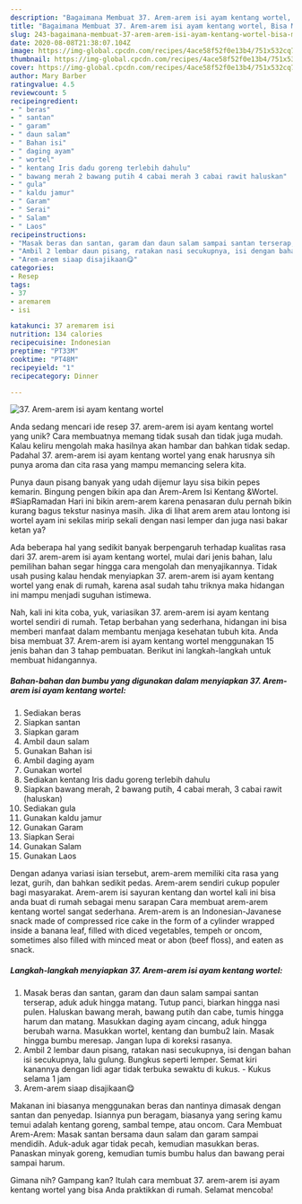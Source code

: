 ```yaml
---
description: "Bagaimana Membuat 37. Arem-arem isi ayam kentang wortel, Bisa Manjain Lidah"
title: "Bagaimana Membuat 37. Arem-arem isi ayam kentang wortel, Bisa Manjain Lidah"
slug: 243-bagaimana-membuat-37-arem-arem-isi-ayam-kentang-wortel-bisa-manjain-lidah
date: 2020-08-08T21:38:07.104Z
image: https://img-global.cpcdn.com/recipes/4ace58f52f0e13b4/751x532cq70/37-arem-arem-isi-ayam-kentang-wortel-foto-resep-utama.jpg
thumbnail: https://img-global.cpcdn.com/recipes/4ace58f52f0e13b4/751x532cq70/37-arem-arem-isi-ayam-kentang-wortel-foto-resep-utama.jpg
cover: https://img-global.cpcdn.com/recipes/4ace58f52f0e13b4/751x532cq70/37-arem-arem-isi-ayam-kentang-wortel-foto-resep-utama.jpg
author: Mary Barber
ratingvalue: 4.5
reviewcount: 5
recipeingredient:
- " beras"
- " santan"
- " garam"
- " daun salam"
- " Bahan isi"
- " daging ayam"
- " wortel"
- " kentang Iris dadu goreng terlebih dahulu"
- " bawang merah 2 bawang putih 4 cabai merah 3 cabai rawit haluskan"
- " gula"
- " kaldu jamur"
- " Garam"
- " Serai"
- " Salam"
- " Laos"
recipeinstructions:
- "Masak beras dan santan, garam dan daun salam sampai santan terserap, aduk aduk hingga matang. Tutup panci, biarkan hingga nasi pulen. Haluskan bawang merah, bawang putih dan cabe, tumis hingga harum dan matang. Masukkan daging ayam cincang, aduk hingga berubah warna. Masukkan wortel, kentang dan bumbu2 lain. Masak hingga bumbu meresap. Jangan lupa di koreksi rasanya."
- "Ambil 2 lembar daun pisang, ratakan nasi secukupnya, isi dengan bahan isi secukupnya, lalu gulung. Bungkus seperti lemper. Semat kiri kanannya dengan lidi agar tidak terbuka sewaktu di kukus. Kukus selama 1 jam"
- "Arem-arem siaap disajikaan😋"
categories:
- Resep
tags:
- 37
- aremarem
- isi

katakunci: 37 aremarem isi 
nutrition: 134 calories
recipecuisine: Indonesian
preptime: "PT33M"
cooktime: "PT48M"
recipeyield: "1"
recipecategory: Dinner

---
```



![37. Arem-arem isi ayam kentang wortel](https://img-global.cpcdn.com/recipes/4ace58f52f0e13b4/751x532cq70/37-arem-arem-isi-ayam-kentang-wortel-foto-resep-utama.jpg)

Anda sedang mencari ide resep 37. arem-arem isi ayam kentang wortel yang unik? Cara membuatnya memang tidak susah dan tidak juga mudah. Kalau keliru mengolah maka hasilnya akan hambar dan bahkan tidak sedap. Padahal 37. arem-arem isi ayam kentang wortel yang enak harusnya sih punya aroma dan cita rasa yang mampu memancing selera kita.

Punya daun pisang banyak yang udah dijemur layu sisa bikin pepes kemarin. Bingung pengen bikin apa dan Arem-Arem Isi Kentang &amp;Wortel. #SiapRamadan Hari ini bikin arem-arem karena penasaran dulu pernah bikin kurang bagus tekstur nasinya masih. Jika di lihat arem arem atau lontong isi wortel ayam ini sekilas mirip sekali dengan nasi lemper dan juga nasi bakar ketan ya?

Ada beberapa hal yang sedikit banyak berpengaruh terhadap kualitas rasa dari 37. arem-arem isi ayam kentang wortel, mulai dari jenis bahan, lalu pemilihan bahan segar hingga cara mengolah dan menyajikannya. Tidak usah pusing kalau hendak menyiapkan 37. arem-arem isi ayam kentang wortel yang enak di rumah, karena asal sudah tahu triknya maka hidangan ini mampu menjadi suguhan istimewa.


Nah, kali ini kita coba, yuk, variasikan 37. arem-arem isi ayam kentang wortel sendiri di rumah. Tetap berbahan yang sederhana, hidangan ini bisa memberi manfaat dalam membantu menjaga kesehatan tubuh kita. Anda bisa membuat 37. Arem-arem isi ayam kentang wortel menggunakan 15 jenis bahan dan 3 tahap pembuatan. Berikut ini langkah-langkah untuk membuat hidangannya.

<!--inarticleads1-->

##### Bahan-bahan dan bumbu yang digunakan dalam menyiapkan 37. Arem-arem isi ayam kentang wortel:

1. Sediakan  beras
1. Siapkan  santan
1. Siapkan  garam
1. Ambil  daun salam
1. Gunakan  Bahan isi
1. Ambil  daging ayam
1. Gunakan  wortel
1. Sediakan  kentang Iris dadu goreng terlebih dahulu
1. Siapkan  bawang merah, 2 bawang putih, 4 cabai merah, 3 cabai rawit (haluskan)
1. Sediakan  gula
1. Gunakan  kaldu jamur
1. Gunakan  Garam
1. Siapkan  Serai
1. Gunakan  Salam
1. Gunakan  Laos


Dengan adanya variasi isian tersebut, arem-arem memiliki cita rasa yang lezat, gurih, dan bahkan sedikit pedas. Arem-arem sendiri cukup populer bagi masyarakat. Arem-arem isi sayuran kentang dan wortel kali ini bisa anda buat di rumah sebagai menu sarapan Cara membuat arem-arem kentang wortel sangat sederhana. Arem-arem is an Indonesian-Javanese snack made of compressed rice cake in the form of a cylinder wrapped inside a banana leaf, filled with diced vegetables, tempeh or oncom, sometimes also filled with minced meat or abon (beef floss), and eaten as snack. 

<!--inarticleads2-->

##### Langkah-langkah menyiapkan 37. Arem-arem isi ayam kentang wortel:

1. Masak beras dan santan, garam dan daun salam sampai santan terserap, aduk aduk hingga matang. Tutup panci, biarkan hingga nasi pulen. Haluskan bawang merah, bawang putih dan cabe, tumis hingga harum dan matang. Masukkan daging ayam cincang, aduk hingga berubah warna. Masukkan wortel, kentang dan bumbu2 lain. Masak hingga bumbu meresap. Jangan lupa di koreksi rasanya.
1. Ambil 2 lembar daun pisang, ratakan nasi secukupnya, isi dengan bahan isi secukupnya, lalu gulung. Bungkus seperti lemper. Semat kiri kanannya dengan lidi agar tidak terbuka sewaktu di kukus. - Kukus selama 1 jam
1. Arem-arem siaap disajikaan😋


Makanan ini biasanya menggunakan beras dan nantinya dimasak dengan santan dan penyedap. Isiannya pun beragam, biasanya yang sering kamu temui adalah kentang goreng, sambal tempe, atau oncom. Cara Membuat Arem-Arem: Masak santan bersama daun salam dan garam sampai mendidih. Aduk-aduk agar tidak pecah, kemudian masukkan beras. Panaskan minyak goreng, kemudian tumis bumbu halus dan bawang perai sampai harum. 

Gimana nih? Gampang kan? Itulah cara membuat 37. arem-arem isi ayam kentang wortel yang bisa Anda praktikkan di rumah. Selamat mencoba!
